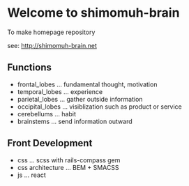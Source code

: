 # Welcome to shimomuh-brain

To make homepage repository

see: http://shimomuh-brain.net

## Functions

* frontal_lobes ... fundamental thought, motivation
* temporal_lobes ... experience
* parietal_lobes ... gather outside information
* occipital_lobes ... visiblization such as product or service
* cerebellums ... habit
* brainstems ... send information outward

## Front Development

* css ... scss with rails-compass gem
* css architecture ... BEM + SMACSS
* js ... react
